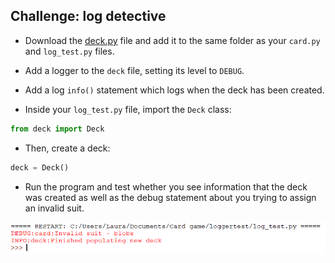 ## Challenge: log detective

+ Download the [deck.py](resources/deck.py) file and add it to the same folder as your `card.py` and `log_test.py` files.

+ Add a logger to the `deck` file, setting its level to `DEBUG`.

+ Add a log `info()` statement which logs when the deck has been created.

+ Inside your `log_test.py` file, import the `Deck` class:

```python
from deck import Deck
```

+ Then, create a deck:

```python
deck = Deck()
```

+ Run the program and test whether you see information that the deck was created as well as the debug statement about you trying to assign an invalid suit.

![Info log](images/info-log.png)
